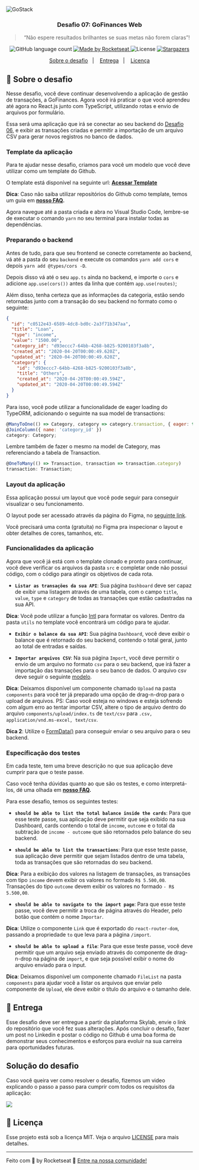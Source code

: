 <img alt="GoStack" src="https://storage.googleapis.com/golden-wind/bootcamp-gostack/header-desafios.png" />

<h3 align="center">
  Desafio 07: GoFinances Web
</h3>

<blockquote align="center">“Não espere resultados brilhantes se suas metas não forem claras”!</blockquote>

<p align="center">
  <img alt="GitHub language count" src="https://img.shields.io/github/languages/count/DanielObara/desafio-07-Fundamentos-ReactJS/?color=%2304D361">

  <a href="https://rocketseat.com.br">
    <img alt="Made by Rocketseat" src="https://img.shields.io/badge/made%20by-DanielObara-%2304D361">
  </a>

  <img alt="License" src="https://img.shields.io/badge/license-MIT-%2304D361">

  <a href="https://github.com/Rocketseat/bootcamp-gostack-desafios/stargazers">
   <img alt="Stargazers" src="https://img.shields.io/github/stars/DanielObara/desafio-07-Fundamentos-ReactJS?style=social">
  </a>
</p>

<p align="center">
  <a href="#rocket-sobre-o-desafio">Sobre o desafio</a>&nbsp;&nbsp;&nbsp;|&nbsp;&nbsp;&nbsp;
  <a href="#calendar-entrega">Entrega</a>&nbsp;&nbsp;&nbsp;|&nbsp;&nbsp;&nbsp;
  <a href="#memo-licença">Licença</a>
</p>

## :rocket: Sobre o desafio

Nesse desafio, você deve continuar desenvolvendo a aplicação de gestão de transações, a GoFinances. Agora você irá praticar o que você aprendeu até agora no React.js junto com TypeScript, utilizando rotas e envio de arquivos por formulário.

Essa será uma aplicação que irá se conectar ao seu backend do [Desafio 06](https://github.com/Rocketseat/bootcamp-gostack-desafios/tree/master/desafio-database-upload), e exibir as transações criadas e permitir a importação de um arquivo CSV para gerar novos registros no banco de dados.

### Template da aplicação

Para te ajudar nesse desafio, criamos para você um modelo que você deve utilizar como um template do Github.

O template está disponível na seguinte url: **[Acessar Template](https://github.com/Rocketseat/gostack-template-fundamentos-reactjs)**

**Dica**: Caso não saiba utilizar repositórios do Github como template, temos um guia em **[nosso FAQ](https://github.com/Rocketseat/bootcamp-gostack-desafios/tree/master/faq-desafios).**

Agora navegue até a pasta criada e abra no Visual Studio Code, lembre-se de executar o comando `yarn` no seu terminal para instalar todas as dependências.

### Preparando o backend

Antes de tudo, para que seu frontend se conecte corretamente ao backend, vá até a pasta do seu `backend` e execute os comandos `yarn add cors` e depois `yarn add @types/cors -D`.

Depois disso vá até o seu `app.ts` ainda no backend, e importe o `cors` e adicione `app.use(cors())` antes da linha que contém `app.use(routes)`;

Além disso, tenha certeza que as informações da categoria, estão sendo retornadas junto com a transação do seu backend no formato como o seguinte:

```json
{
  "id": "c0512e43-6589-4dc8-bd0c-2a3f71b347aa",
  "title": "Loan",
  "type": "income",
  "value": "1500.00",
  "category_id": "d93eccc7-64bb-4268-b825-9200103f3a8b",
  "created_at": "2020-04-20T00:00:49.620Z",
  "updated_at": "2020-04-20T00:00:49.620Z",
  "category": {
    "id": "d93eccc7-64bb-4268-b825-9200103f3a8b",
    "title": "Others",
    "created_at": "2020-04-20T00:00:49.594Z",
    "updated_at": "2020-04-20T00:00:49.594Z"
  }
}
```

Para isso, você pode utilizar a funcionalidade de eager loading do TypeORM, adicionando o seguinte na sua model de transactions:

```js
@ManyToOne(() => Category, category => category.transaction, { eager: true })
@JoinColumn({ name: 'category_id' })
category: Category;
```

Lembre também de fazer o mesmo na model de Category, mas referenciando a tabela de Transaction.

```js
@OneToMany(() => Transaction, transaction => transaction.category)
transaction: Transaction;
```

### Layout da aplicação

Essa aplicação possui um layout que você pode seguir para conseguir visualizar o seu funcionamento.

O layout pode ser acessado através da página do Figma, no [seguinte link](https://www.figma.com/file/EgOhyj1Inz14dhWGVhRlhr/GoFinances?node-id=1%3A863).

Você precisará uma conta (gratuita) no Figma pra inspecionar o layout e obter detalhes de cores, tamanhos, etc.

### Funcionalidades da aplicação

Agora que você já está com o template clonado e pronto para continuar, você deve verificar os arquivos da pasta `src` e completar onde não possui código, com o código para atingir os objetivos de cada rota.

- **`Listar as transações da sua API`**: Sua página `Dashboard` deve ser capaz de exibir uma listagem através de uma tabela, com o campo `title`, `value`, `type` e `category` de todas as transações que estão cadastradas na sua API.

**Dica**: Você pode utilizar a função [Intl](https://developer.mozilla.org/pt-BR/docs/Web/JavaScript/Reference/Global_Objects/NumberFormat) para formatar os valores. Dentro da pasta `utils` no template você encontrará um código para te ajudar.

- **`Exibir o balance da sua API`**: Sua página `Dashboard`, você deve exibir o balance que é retornado do seu backend, contendo o total geral, junto ao total de entradas e saídas.

- **`Importar arquivos CSV`**: Na sua página `Import`, você deve permitir o envio de um arquivo no formato `csv` para o seu backend, que irá fazer a importação das transações para o seu banco de dados. O arquivo csv deve seguir o seguinte [modelo](https://github.com/Rocketseat/bootcamp-gostack-desafios/blob/master/desafio-database-upload/assets/file.csv).

**Dica**: Deixamos disponível um componente chamado `Upload` na pasta `components` para você ter já preparado uma opção de drag-n-drop para o upload de arquivos. PS: Caso você esteja no windows e esteja sofrendo com algum erro ao tentar importar CSV, altere o tipo de arquivo dentro do arquivo `components/upload/index.ts` de `text/csv` para `.csv, application/vnd.ms-excel, text/csv`.

**Dica 2**: Utilize o [FormData()](https://developer.mozilla.org/pt-BR/docs/Web/API/FormData/FormData) para conseguir enviar o seu arquivo para o seu backend.

### Específicação dos testes

Em cada teste, tem uma breve descrição no que sua aplicação deve cumprir para que o teste passe.

Caso você tenha dúvidas quanto ao que são os testes, e como interpretá-los, dé uma olhada em **[nosso FAQ](https://github.com/Rocketseat/bootcamp-gostack-desafios/tree/master/faq-desafios).**

Para esse desafio, temos os seguintes testes:

- **`should be able to list the total balance inside the cards`**: Para que esse teste passe, sua aplicação deve permitir que seja exibido na sua Dashboard, cards contendo o total de `income`, `outcome` e o total da subtração de `income - outcome` que são retornados pelo balance do seu backend.

* **`should be able to list the transactions`**: Para que esse teste passe, sua aplicação deve permitir que sejam listados dentro de uma tabela, toda as transações que são retornadas do seu backend.

**Dica**: Para a exibição dos valores na listagem de transações, as transações com tipo `income` devem exibir os valores no formado `R$ 5.500,00`. Transações do tipo `outcome` devem exibir os valores no formado `- R$ 5.500,00`.

- **`should be able to navigate to the import page`**: Para que esse teste passe, você deve permitir a troca de página através do Header, pelo botão que contém o nome `Importar`.

**Dica**: Utilize o componente `Link` que é exportado do `react-router-dom`, passando a propriedade `to` que leva para a página `/import`.

- **`should be able to upload a file`**: Para que esse teste passe, você deve permitir que um arquivo seja enviado através do componente de drag-n-drop na página de `import`, e que seja possível exibir o nome do arquivo enviado para o input.

**Dica**: Deixamos disponível um componente chamado `FileList` na pasta `components` para ajudar você a listar os arquivos que enviar pelo componente de `Upload`, ele deve exibir o título do arquivo e o tamanho dele.

## :calendar: Entrega

Esse desafio deve ser entregue a partir da plataforma Skylab, envie o link do repositório que você fez suas alterações. Após concluir o desafio, fazer um post no Linkedin e postar o código no Github é uma boa forma de demonstrar seus conhecimentos e esforços para evoluir na sua carreira para oportunidades futuras.

## Solução do desafio

Caso você queira ver como resolver o desafio, fizemos um video explicando o passo a passo para cumprir com todos os requisitos da aplicação:

<a href="https://youtu.be/9YQRZK5mJlw" target="_blank" align="center">
  <img src="./assets/challenge-07-thumb.png">
</a>

## :memo: Licença

Esse projeto está sob a licença MIT. Veja o arquivo [LICENSE](LICENSE) para mais detalhes.

---

Feito com 💜 by Rocketseat :wave: [Entre na nossa comunidade!](https://discordapp.com/invite/gCRAFhc)
